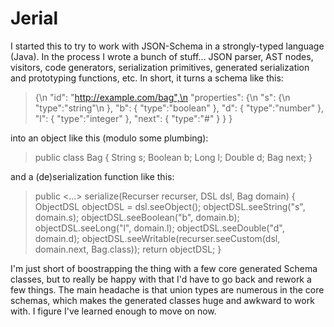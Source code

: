 Jerial
======

I started this to try to work with JSON-Schema in a strongly-typed language (Java).  In the process I wrote a bunch of stuff... JSON parser, AST nodes, visitors, code generators, serialization primitives, generated serialization and prototyping functions, etc.  In short, it turns a schema like this:

> {\n
>   "id": "http://example.com/bag",\n
>   "properties": {\n
>     "s": {\n
>       "type":"string"\n
>     },
>     "b": {
>       "type":"boolean"
>     },
>     "d": {
>       "type":"number"
>     },
>     "l": {
>       "type":"integer"
>     },
>     "next": {
>       "type":"#"
>     }
>   }
> }

into an object like this (modulo some plumbing):

> public class Bag {
>   String s;
>   Boolean b;
>   Long l;
>   Double d;
>   Bag next;
> }

and a (de)serialization function like this:

> public <...> serialize(Recurser recurser, DSL dsl, Bag domain) {
>     ObjectDSL objectDSL = dsl.seeObject();
>     objectDSL.seeString("s", domain.s);
>     objectDSL.seeBoolean("b", domain.b);
>     objectDSL.seeLong("l", domain.l);
>     objectDSL.seeDouble("d", domain.d);
>     objectDSL.seeWritable(recurser.seeCustom(dsl, domain.next, Bag.class));
>     return objectDSL;
> }

I'm just short of boostrapping the thing with a few core generated Schema classes, but to really be happy with that I'd have to go back and rework a few things.  The main headache is that union types are numerous in the core schemas, which makes the generated classes huge and awkward to work with.  I figure I've learned enough to move on now.
